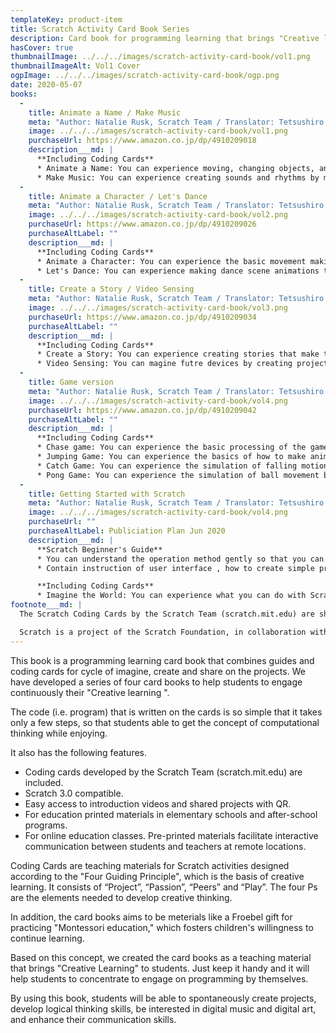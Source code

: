 ```yaml
---
templateKey: product-item
title: Scratch Activity Card Book Series
description: Card book for programming learning that brings "Creative learning" to children. It helps children concentrate on programming with Scratch.
hasCover: true
thumbnailImage: ../../../images/scratch-activity-card-book/vol1.png
thumbnailImageAlt: Vol1 Cover
ogpImage: ../../../images/scratch-activity-card-book/ogp.png
date: 2020-05-07
books:
  -
    title: Animate a Name / Make Music
    meta: "Author: Natalie Rusk, Scratch Team / Translator: Tetsushiro Oyama / Language: Japanese / ISBN-13: 9784910209012 / Pages: 44 / Printing: Color / Dimensions: 210mm x 148mm x 3mm / Issue date: April 30, 2020 / Publisher: DX Publishing / Price: 770JPY without TAX"
    image: ../../../images/scratch-activity-card-book/vol1.png
    purchaseUrl: https://www.amazon.co.jp/dp/4910209018
    description___md: |
      **Including Coding Cards**
      * Animate a Name: You can experience moving, changing objects, and making sounds on the computer display.
      * Make Music: You can experience creating sounds and rhythms by making sound-producing objects such as drums and percussion instruments on your computer.
  -
    title: Animate a Character / Let's Dance
    meta: "Author: Natalie Rusk, Scratch Team / Translator: Tetsushiro Oyama / Language: Japanese / ISBN-13: 9784910209029 / Pages: 46 / Printing: Color / Dimensions: 210mm x 148mm x 3mm / Issue date: May 15, 2020 / Publisher: DX Publishing / Price: 770JPY without TAX"
    image: ../../../images/scratch-activity-card-book/vol2.png
    purchaseUrl: https://www.amazon.co.jp/dp/4910209026 
    purchaseAltLabel: "" 
    description___md: |
      **Including Coding Cards**
      * Animate a Character: You can experience the basic movement making of animation by reproducing various movements of the character.
      * Let's Dance: You can experience making dance scene animations that arrange music and dance choreography.
  -
    title: Create a Story / Video Sensing
    meta: "Author: Natalie Rusk, Scratch Team / Translator: Tetsushiro Oyama / Language: Japanese / ISBN-13: 9784910209036 / Pages: 44 / Printing: Color / Dimensions: 210mm x 148mm x 3mm / Issue date: May 15, 2020 / Publisher: DX Publishing / Price: 770JPY without TAX"
    image: ../../../images/scratch-activity-card-book/vol3.png
    purchaseUrl: https://www.amazon.co.jp/dp/4910209034 
    purchaseAltLabel: "" 
    description___md: |
      **Including Coding Cards**
      * Create a Story: You can experience creating stories that make the characters talk lively.
      * Video Sensing: You can magine futre devices by creating projects that respond to video motion sensor.
  -
    title: Game version
    meta: "Author: Natalie Rusk, Scratch Team / Translator: Tetsushiro Oyama / Language: Japanese / ISBN-13: 9784910209043 / Pages: 76 / Printing: Color / Dimensions: 210mm x 148mm x 5mm / Issue date: May 15, 2020 / Publisher: DX Publishing / Price: 1,050JPY without TAX"
    image: ../../../images/scratch-activity-card-book/vol4.png
    purchaseUrl: https://www.amazon.co.jp/dp/4910209042 
    purchaseAltLabel: ""
    description___md: |
      **Including Coding Cards**
      * Chase game: You can experience the basic processing of the game by creating a game that tracks objects and get points,  learning concept of coordinate.
      * Jumping Game: You can experience the basics of how to make animation by creating a game that jumps over moving obstacles.
      * Catch Game: You can experience the simulation of falling motion by creating a game that catches objects falling from the sky.
      * Pong Game: You can experience the simulation of ball movement by creating a game where the ball bounces.
  -
    title: Getting Started with Scratch
    meta: "Author: Natalie Rusk, Scratch Team / Translator: Tetsushiro Oyama / Language: Japanese / ISBN-13: 9784910209005 / Pages: 48 / Printing: Color / Dimensions: 210mm x 148mm x 3mm / Publiciation Plan: Mid-Jun, 2020 / Publisher: DX Publishing / Price: 770JPY without TAX"
    image: ../../../images/scratch-activity-card-book/vol4.png
    purchaseUrl: "" 
    purchaseAltLabel: Publiciation Plan Jun 2020
    description___md: |
      **Scratch Beginner's Guide**
      * You can understand the operation method gently so that you can create a simple project.
      * Contain instruction of user interface , how to create simple project and block overview.

      **Including Coding Cards**
      * Imagine the World: You can experience what you can do with Scratch and imagine a world where anything is possible.
footnote___md: |
  The Scratch Coding Cards by the Scratch Team (scratch.mit.edu) are shared under the CCbySA 4.0 license, translated by Tetsushiro Oyama. The Scratch name, logo, the Scratch Cat, Gobo, Pico, Nano, Tera and Giga graphics (the "Marks") are trademarks of the Scratch Foundation. They are used with permission for the purpose of translating the Coding Cards.

  Scratch is a project of the Scratch Foundation, in collaboration with the Lifelong Kindergarten Group at the MIT Media Lab. It is available for free at https://scratch.mit.edu.
---
```


This book is a programming learning card book that combines guides and coding cards for cycle of imagine, create and share on the projects. We have developed a series of four card books to help students to engage continuously their "Creative learning ".

The code (i.e. program) that is written on the cards is so simple that it takes only a few steps, so that students able to get  the concept of computational thinking while enjoying.

It also has the following features.

* Coding cards developed by the Scratch Team (scratch.mit.edu) are included.
* Scratch 3.0 compatible.
* Easy access to introduction videos and shared projects with QR.
* For education printed materials in elementary schools and after-school programs.
* For online education classes. Pre-printed materials facilitate interactive communication between students and teachers at remote locations.

Coding Cards are teaching materials for Scratch activities designed according to the "Four Guiding Principle", which is the basis of creative learning. It consists of “Project”, “Passion”, “Peers” and “Play”. The four Ps are the elements needed to develop creative thinking. 

In addition, the card books aims to be meterials like a Froebel gift for practicing "Montessori education," which fosters children's willingness to continue learning.

Based on this concept, we created the card books as a teaching material that brings "Creative Learning" to students. Just keep it handy and it will help students to concentrate to engage on programming by themselves.

By using this book, students will be able to spontaneously create projects, develop logical thinking skills, be interested in digital music and digital art, and enhance their communication skills.